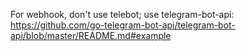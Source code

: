 For webhook, don't use telebot; use telegram-bot-api: https://github.com/go-telegram-bot-api/telegram-bot-api/blob/master/README.md#example
